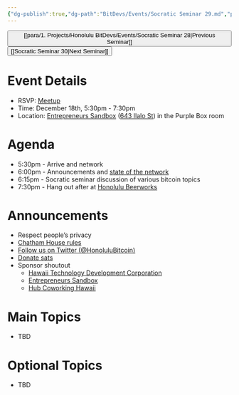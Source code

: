 ```yaml
---
{"dg-publish":true,"dg-path":"BitDevs/Events/Socratic Seminar 29.md","permalink":"/bit-devs/events/socratic-seminar-29/","title":"Socratic Seminar 29","tags":["bitdevs","bitcoin","resource","socratic-29"],"noteIcon":"3","created":"2023-10-19T20:26:53.899-10:00","updated":"2023-10-19T20:28:48.503-10:00"}
---
```




<button class="obsidian-button previous-seminar">[[para/1. Projects/Honolulu BitDevs/Events/Socratic Seminar 28\|Previous Seminar]]</button> <button class="obsidian-button next-seminar">[[Socratic Seminar 30\|Next Seminar]]</button>

# Event Details

- RSVP: [Meetup](https://www.meetup.com/honolulu-bitdevs/events/296852082/)
- Time: December 18th, 5:30pm - 7:30pm
- Location: [Entrepreneurs Sandbox](https://sandboxhawaii.org/) ([643 Ilalo St](https://goo.gl/maps/3Zj38htV13iUn4dcA)) in the Purple Box room

# Agenda

- 5:30pm - Arrive and network  
- 6:00pm - Announcements and [state of the network](https://bitcoin.clarkmoody.com/dashboard/)
- 6:15pm - Socratic seminar discussion of various bitcoin topics
- 7:30pm - Hang out after at [Honolulu Beerworks](https://www.honolulubeerworks.com/)

# Announcements

- Respect people’s privacy
- [Chatham House rules](https://www.chathamhouse.org/about-us/chatham-house-rule)
- [Follow us on Twitter (@HonoluluBitcoin)](https://twitter.com/HonoluluBitcoin)
- [Donate sats](https://checkout.opennode.com/p/5dea6b7a-d33c-4fda-b54c-98f092814c7d)
- Sponsor shoutout
	- [Hawaii Technology Development Corporation](https://www.htdc.org/about/)
	- [Entrepreneurs Sandbox](https://sandboxhawaii.org/)
	- [Hub Coworking Hawaii](https://hubcoworkinghi.com/)

# Main Topics

- TBD

# Optional Topics

- TBD